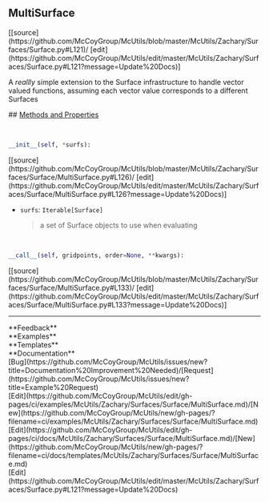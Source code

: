 ## <a id="McUtils.McUtils.Zachary.Surfaces.Surface.MultiSurface">MultiSurface</a> 

<div class="docs-source-link" markdown="1">
[[source](https://github.com/McCoyGroup/McUtils/blob/master/McUtils/Zachary/Surfaces/Surface.py#L121)/
[edit](https://github.com/McCoyGroup/McUtils/edit/master/McUtils/Zachary/Surfaces/Surface.py#L121?message=Update%20Docs)]
</div>

A _reallly_ simple extension to the Surface infrastructure to handle vector valued functions,
assuming each vector value corresponds to a different Surfaces







<div class="collapsible-section">
 <div class="collapsible-section collapsible-section-header" markdown="1">
## <a class="collapse-link" data-toggle="collapse" href="#methods" markdown="1"> Methods and Properties</a> <a class="float-right" data-toggle="collapse" href="#methods"><i class="fa fa-chevron-down"></i></a>
 </div>
 <div class="collapsible-section collapsible-section-body collapse show" id="methods" markdown="1">
 
<a id="McUtils.McUtils.Zachary.Surfaces.Surface.MultiSurface.__init__" class="docs-object-method">&nbsp;</a> 
```python
__init__(self, *surfs): 
```
<div class="docs-source-link" markdown="1">
[[source](https://github.com/McCoyGroup/McUtils/blob/master/McUtils/Zachary/Surfaces/Surface/MultiSurface.py#L126)/
[edit](https://github.com/McCoyGroup/McUtils/edit/master/McUtils/Zachary/Surfaces/Surface/MultiSurface.py#L126?message=Update%20Docs)]
</div>

  - `surfs`: `Iterable[Surface]`
    > a set of Surface objects to use when evaluating


<a id="McUtils.McUtils.Zachary.Surfaces.Surface.MultiSurface.__call__" class="docs-object-method">&nbsp;</a> 
```python
__call__(self, gridpoints, order=None, **kwargs): 
```
<div class="docs-source-link" markdown="1">
[[source](https://github.com/McCoyGroup/McUtils/blob/master/McUtils/Zachary/Surfaces/Surface/MultiSurface.py#L133)/
[edit](https://github.com/McCoyGroup/McUtils/edit/master/McUtils/Zachary/Surfaces/Surface/MultiSurface.py#L133?message=Update%20Docs)]
</div>
 </div>
</div>












---


<div markdown="1" class="text-secondary">
<div class="container">
  <div class="row">
   <div class="col" markdown="1">
**Feedback**   
</div>
   <div class="col" markdown="1">
**Examples**   
</div>
   <div class="col" markdown="1">
**Templates**   
</div>
   <div class="col" markdown="1">
**Documentation**   
</div>
   <div class="col" markdown="1">
   
</div>
   <div class="col" markdown="1">
   
</div>
   <div class="col" markdown="1">
   
</div>
</div>
  <div class="row">
   <div class="col" markdown="1">
[Bug](https://github.com/McCoyGroup/McUtils/issues/new?title=Documentation%20Improvement%20Needed)/[Request](https://github.com/McCoyGroup/McUtils/issues/new?title=Example%20Request)   
</div>
   <div class="col" markdown="1">
[Edit](https://github.com/McCoyGroup/McUtils/edit/gh-pages/ci/examples/McUtils/Zachary/Surfaces/Surface/MultiSurface.md)/[New](https://github.com/McCoyGroup/McUtils/new/gh-pages/?filename=ci/examples/McUtils/Zachary/Surfaces/Surface/MultiSurface.md)   
</div>
   <div class="col" markdown="1">
[Edit](https://github.com/McCoyGroup/McUtils/edit/gh-pages/ci/docs/McUtils/Zachary/Surfaces/Surface/MultiSurface.md)/[New](https://github.com/McCoyGroup/McUtils/new/gh-pages/?filename=ci/docs/templates/McUtils/Zachary/Surfaces/Surface/MultiSurface.md)   
</div>
   <div class="col" markdown="1">
[Edit](https://github.com/McCoyGroup/McUtils/edit/master/McUtils/Zachary/Surfaces/Surface.py#L121?message=Update%20Docs)   
</div>
   <div class="col" markdown="1">
   
</div>
   <div class="col" markdown="1">
   
</div>
   <div class="col" markdown="1">
   
</div>
</div>
</div>
</div>